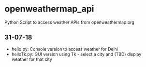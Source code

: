 # openweathermap_api

Python Script to access weather APIs from openweathermap.org

## 31-07-18
+ hello.py: Console version to access weather for Delhi
+ helloTk.py: GUI version using Tk - select a city and (TBD) display weather for that city